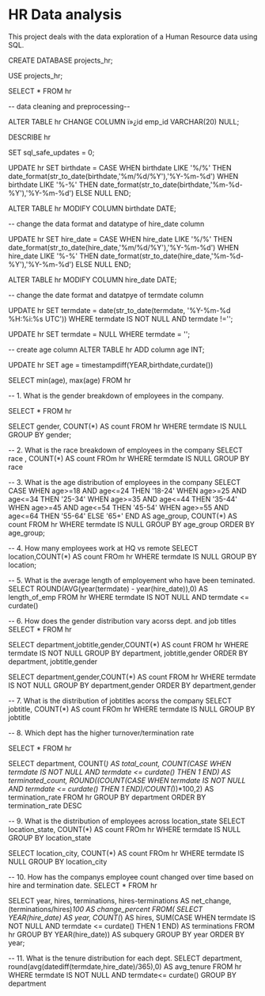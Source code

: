 # HR Data analysis
This project deals with the data exploration of a Human Resource data using SQL.

CREATE DATABASE projects_hr;

USE projects_hr;

SELECT * FROM hr

-- data cleaning and preprocessing--

ALTER TABLE hr
CHANGE COLUMN ï»¿id emp_id VARCHAR(20) NULL;

DESCRIBE hr

SET sql_safe_updates = 0;

UPDATE hr
SET birthdate = CASE
		WHEN birthdate LIKE '%/%' THEN date_format(str_to_date(birthdate,'%m/%d/%Y'),'%Y-%m-%d')
        WHEN birthdate LIKE '%-%' THEN date_format(str_to_date(birthdate,'%m-%d-%Y'),'%Y-%m-%d')
        ELSE NULL
		END;
	
ALTER TABLE hr
MODIFY COLUMN birthdate DATE;


-- change the data format and datatype of hire_date column

UPDATE hr
SET hire_date = CASE
		WHEN hire_date LIKE '%/%' THEN date_format(str_to_date(hire_date,'%m/%d/%Y'),'%Y-%m-%d')
        WHEN hire_date LIKE '%-%' THEN date_format(str_to_date(hire_date,'%m-%d-%Y'),'%Y-%m-%d')
        ELSE NULL
		END;
        
ALTER TABLE hr
MODIFY COLUMN hire_date DATE;

-- change the date format and datatpye of termdate column

UPDATE hr
SET termdate = date(str_to_date(termdate, '%Y-%m-%d %H:%i:%s UTC'))
WHERE termdate IS NOT NULL AND termdate !='';

UPDATE hr
SET termdate = NULL
WHERE termdate = '';


-- create age column
ALTER TABLE hr
ADD column age INT;

UPDATE hr
SET age = timestampdiff(YEAR,birthdate,curdate())

SELECT min(age), max(age) FROM hr

-- 1. What is the gender breakdown of employees in the company.

SELECT * FROM hr

SELECT gender, COUNT(*) AS count 
FROM hr
WHERE termdate IS NULL
GROUP BY gender;

-- 2. What is the race breakdown of employees in the company
SELECT race , COUNT(*) AS count
FROm hr
WHERE termdate IS NULL
GROUP BY race

-- 3. What is the age distribution of employees in the company
SELECT 
	CASE
		WHEN age>=18 AND age<=24 THEN '18-24'
        WHEN age>=25 AND age<=34 THEN '25-34'
        WHEN age>=35 AND age<=44 THEN '35-44'
        WHEN age>=45 AND age<=54 THEN '45-54'
        WHEN age>=55 AND age<=64 THEN '55-64'
        ELSE '65+'
	END AS age_group,
    COUNT(*) AS count
    FROM hr
    WHERE termdate IS NULL
    GROUP BY age_group
    ORDER BY age_group;
    
-- 4. How many employees work at HQ vs remote
SELECT location,COUNT(*) AS count
FROm hr
WHERE termdate IS NULL
GROUP BY location;


-- 5. What is the average length of employement who have been teminated.
SELECT ROUND(AVG(year(termdate) - year(hire_date)),0) AS length_of_emp
FROM hr
WHERE termdate IS NOT NULL AND termdate <= curdate()

-- 6. How does the gender distribution vary acorss dept. and job titles
SELECT *  FROM hr

SELECT department,jobtitle,gender,COUNT(*) AS count
FROM hr
WHERE termdate IS NOT NULL
GROUP BY department, jobtitle,gender
ORDER BY department, jobtitle,gender

SELECT department,gender,COUNT(*) AS count
FROM hr
WHERE termdate IS NOT NULL
GROUP BY department,gender
ORDER BY department,gender

-- 7. What is the distribution of jobtitles acorss the company
SELECT jobtitle, COUNT(*) AS count
FROm hr
WHERE termdate IS NULL
GROUP BY jobtitle

-- 8. Which dept has the higher turnover/termination rate

SELECT * FROM hr

SELECT department,
		COUNT(*) AS total_count,
        COUNT(CASE
				WHEN termdate IS NOT NULL AND termdate <= curdate() THEN 1 
				END) AS terminated_count,
		ROUND((COUNT(CASE
					WHEN termdate IS NOT NULL AND termdate <= curdate() THEN 1 
                    END)/COUNT(*))*100,2) AS termination_rate
		FROM hr
        GROUP BY department
        ORDER BY termination_rate DESC
        
        
-- 9. What is the distribution of employees across location_state
SELECT location_state, COUNT(*) AS count
FROm hr
WHERE termdate IS NULL
GROUP BY location_state

SELECT location_city, COUNT(*) AS count
FROm hr
WHERE termdate IS NULL
GROUP BY location_city

-- 10. How has the companys employee count changed over time based on hire and termination date.
SELECT * FROM hr

SELECT year,
		hires,
        terminations,
        hires-terminations AS net_change,
        (terminations/hires)*100 AS change_percent
	FROM(
			SELECT YEAR(hire_date) AS year,
            COUNT(*) AS hires,
            SUM(CASE 
					WHEN termdate IS NOT NULL AND termdate <= curdate() THEN 1 
				END) AS terminations
			FROM hr
            GROUP BY YEAR(hire_date)) AS subquery
GROUP BY year
ORDER BY year;

-- 11. What is the tenure distribution for each dept.
SELECT department, round(avg(datediff(termdate,hire_date)/365),0) AS avg_tenure
FROM hr
WHERE termdate IS NOT NULL AND termdate<= curdate()
GROUP BY department
